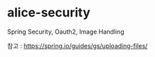 # alice-security
 Spring Security, Oauth2, Image Handling

참고 : https://spring.io/guides/gs/uploading-files/
